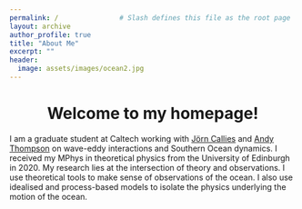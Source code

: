 ```yaml
---
permalink: /               # Slash defines this file as the root page
layout: archive 
author_profile: true
title: "About Me"
excerpt: ""
header:
  image: assets/images/ocean2.jpg
---
```


# <center> Welcome to my homepage!</center> 
I am a graduate student at Caltech working with <a href=" https://jcallies.com/">Jörn Callies</a> and <a href=" https://web.gps.caltech.edu/~andrewt/">Andy Thompson</a> on wave-eddy interactions and Southern Ocean dynamics. I received my MPhys in theoretical physics from the University of Edinburgh in 2020. My research lies at the intersection of theory and observations. I use theoretical tools to make sense of observations of the ocean. I also use idealised and process-based models to isolate the physics underlying the motion of the ocean.
